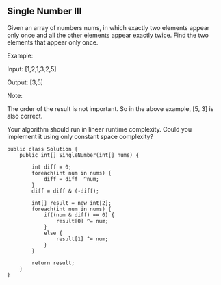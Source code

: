 ## Single Number III

Given an array of numbers nums, in which exactly two elements appear only once and all the other elements appear exactly twice. Find the two elements that appear only once.

Example:

Input:  [1,2,1,3,2,5]

Output: [3,5]

Note:

The order of the result is not important. So in the above example, [5, 3] is also correct.

Your algorithm should run in linear runtime complexity. Could you implement it using only constant space complexity?


```
public class Solution {
    public int[] SingleNumber(int[] nums) {
        
        int diff = 0;
        foreach(int num in nums) {
            diff = diff  ^num;
        }
        diff = diff & (-diff);
        
        int[] result = new int[2];
        foreach(int num in nums) {
            if((num & diff) == 0) {
                result[0] ^= num;
            }
            else {
                result[1] ^= num;
            }
        }
        
        return result;
    }
}
```
